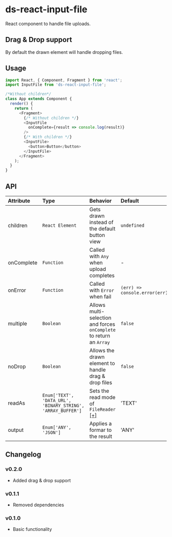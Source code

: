 # ds-react-input-file
React component to handle file uploads.

## Drag & Drop support
By default the drawn element will handle dropping files.

## Usage
```javascript
import React, { Component, Fragment } from 'react';
import InputFile from 'ds-react-input-file';

/*Without children*/
class App extends Component {
  render() {
    return (
      <Fragment>
        {/* Without children */}
        <InputFile
          onComplete={result => console.log(result)}
        />
        {/* With children */}
        <InputFile>
          <button>Button</button>
        </InputFile>
      </Fragment>
    );
  }
}
```

## API
| Attribute   | Type                                                           | Behavior                                                                                                         | Default                         | Mandatory |
| :-          | :-                                                             | :-                                                                                                               | :-                              | :-        |
| children    | ``React Element``                                              | Gets drawn instead of the default button view                                                                    | ``undefined``                   | ``false`` |
| onComplete  | ``Function``                                                   | Called with ``Any`` when upload completes                                                                        | -                               | ``true``  |
| onError     | ``Function``                                                   | Called with ``Error`` when fail                                                                                  | ``(err) => console.error(err)`` | ``false`` |
| multiple    | ``Boolean``                                                    | Allows multi-selection and forces ``onComplete`` to return an ``Array``                                          | ``false``                       | ``false`` |
| noDrop      | ``Boolean``                                                    | Allows the drawn element to handle drag & drop files                                                             | ``false``                       | ``false`` |
| readAs      | ``Enum['TEXT', 'DATA_URL', 'BINARY_STRING', 'ARRAY_BUFFER']``  | Sets the read mode of ``FileReader`` [[+]](https://developer.mozilla.org/en-US/docs/Web/API/FileReader#Methods)  | 'TEXT'                          | ``false`` |
| output      | ``Enum['ANY', 'JSON']``                                        | Applies a formar to the result                                                                                   | 'ANY'                           | ``false`` |

## Changelog
### v0.2.0
- Added drag & drop support
### v0.1.1
- Removed dependencies
### v0.1.0
- Basic functionality